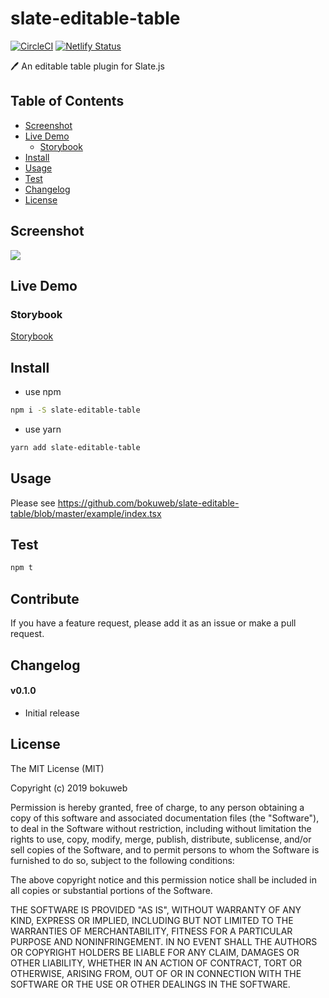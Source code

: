 # slate-editable-table

[![CircleCI](https://circleci.com/gh/bokuweb/slate-editable-table/tree/master.svg?style=svg)](https://circleci.com/gh/bokuweb/slate-editable-table/tree/master) [![Netlify Status](https://api.netlify.com/api/v1/badges/38cf0525-13bf-4e03-827b-5cd3d9d452a3/deploy-status)](https://app.netlify.com/sites/jolly-fermi-6a0c28/deploys)

:pen: An editable table plugin for Slate.js


## Table of Contents

* [Screenshot](#Screenshot)
* [Live Demo](#live-demo)
  * [Storybook](#storybook)
* [Install](#install)
* [Usage](#usage)
* [Test](#test)
* [Changelog](#changelog)
* [License](#license)


## Screenshot

<img src="https://github.com/bokuweb/slate-editable-table/blob/master/example/screenshot.gif?raw=true" />

## Live Demo

### Storybook

[Storybook](https://jolly-fermi-6a0c28.netlify.com/)

## Install

- use npm

```sh
npm i -S slate-editable-table
```

- use yarn

```sh
yarn add slate-editable-table
```

## Usage

Please see https://github.com/bokuweb/slate-editable-table/blob/master/example/index.tsx


## Test

``` sh
npm t
```

## Contribute

If you have a feature request, please add it as an issue or make a pull request.

## Changelog

#### v0.1.0

- Initial release

## License

The MIT License (MIT)

Copyright (c) 2019 bokuweb

Permission is hereby granted, free of charge, to any person obtaining a copy of this software and associated documentation files (the "Software"), to deal in the Software without restriction, including without limitation the rights to use, copy, modify, merge, publish, distribute, sublicense, and/or sell copies of the Software, and to permit persons to whom the Software is furnished to do so, subject to the following conditions:

The above copyright notice and this permission notice shall be included in all copies or substantial portions of the Software.

THE SOFTWARE IS PROVIDED "AS IS", WITHOUT WARRANTY OF ANY KIND, EXPRESS OR IMPLIED, INCLUDING BUT NOT LIMITED TO THE WARRANTIES OF MERCHANTABILITY, FITNESS FOR A PARTICULAR PURPOSE AND NONINFRINGEMENT. IN NO EVENT SHALL THE AUTHORS OR COPYRIGHT HOLDERS BE LIABLE FOR ANY CLAIM, DAMAGES OR OTHER LIABILITY, WHETHER IN AN ACTION OF CONTRACT, TORT OR OTHERWISE, ARISING FROM, OUT OF OR IN CONNECTION WITH THE SOFTWARE OR THE USE OR OTHER DEALINGS IN THE SOFTWARE.

